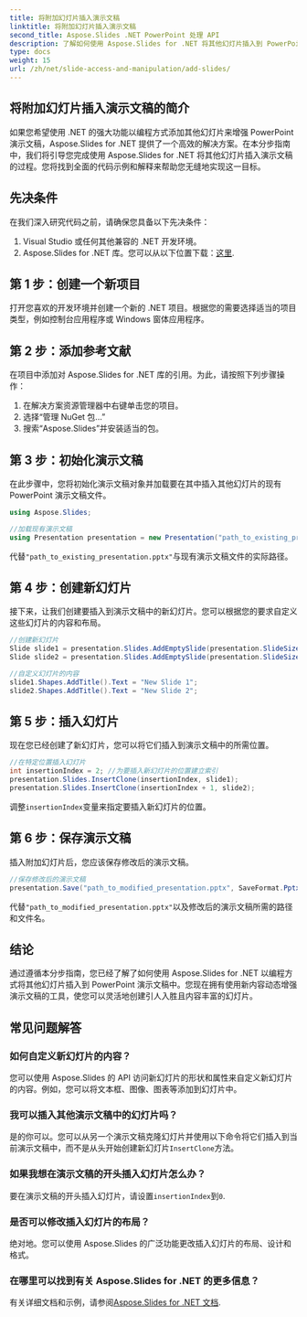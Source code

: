 ```yaml
---
title: 将附加幻灯片插入演示文稿
linktitle: 将附加幻灯片插入演示文稿
second_title: Aspose.Slides .NET PowerPoint 处理 API
description: 了解如何使用 Aspose.Slides for .NET 将其他幻灯片插入到 PowerPoint 演示文稿中。本分步指南提供了源代码示例和详细说明，可帮助您无缝增强演示文稿。包括可定制的内容、插入提示和常见问题解答。
type: docs
weight: 15
url: /zh/net/slide-access-and-manipulation/add-slides/
---
```


## 将附加幻灯片插入演示文稿的简介

如果您希望使用 .NET 的强大功能以编程方式添加其他幻灯片来增强 PowerPoint 演示文稿，Aspose.Slides for .NET 提供了一个高效的解决方案。在本分步指南中，我们将引导您完成使用 Aspose.Slides for .NET 将其他幻灯片插入演示文稿的过程。您将找到全面的代码示例和解释来帮助您无缝地实现这一目标。

## 先决条件

在我们深入研究代码之前，请确保您具备以下先决条件：

1. Visual Studio 或任何其他兼容的 .NET 开发环境。
2.  Aspose.Slides for .NET 库。您可以从以下位置下载：[这里](https://releases.aspose.com/slides/net/).

## 第 1 步：创建一个新项目

打开您喜欢的开发环境并创建一个新的 .NET 项目。根据您的需要选择适当的项目类型，例如控制台应用程序或 Windows 窗体应用程序。

## 第 2 步：添加参考文献

在项目中添加对 Aspose.Slides for .NET 库的引用。为此，请按照下列步骤操作：

1. 在解决方案资源管理器中右键单击您的项目。
2. 选择“管理 NuGet 包...”
3. 搜索“Aspose.Slides”并安装适当的包。

## 第 3 步：初始化演示文稿

在此步骤中，您将初始化演示文稿对象并加载要在其中插入其他幻灯片的现有 PowerPoint 演示文稿文件。

```csharp
using Aspose.Slides;

//加载现有演示文稿
using Presentation presentation = new Presentation("path_to_existing_presentation.pptx");
```

代替`"path_to_existing_presentation.pptx"`与现有演示文稿文件的实际路径。

## 第 4 步：创建新幻灯片

接下来，让我们创建要插入到演示文稿中的新幻灯片。您可以根据您的要求自定义这些幻灯片的内容和布局。

```csharp
//创建新幻灯片
Slide slide1 = presentation.Slides.AddEmptySlide(presentation.SlideSize);
Slide slide2 = presentation.Slides.AddEmptySlide(presentation.SlideSize);

//自定义幻灯片的内容
slide1.Shapes.AddTitle().Text = "New Slide 1";
slide2.Shapes.AddTitle().Text = "New Slide 2";
```

## 第 5 步：插入幻灯片

现在您已经创建了新幻灯片，您可以将它们插入到演示文稿中的所需位置。

```csharp
//在特定位置插入幻灯片
int insertionIndex = 2; //为要插入新幻灯片的位置建立索引
presentation.Slides.InsertClone(insertionIndex, slide1);
presentation.Slides.InsertClone(insertionIndex + 1, slide2);
```

调整`insertionIndex`变量来指定要插入新幻灯片的位置。

## 第 6 步：保存演示文稿

插入附加幻灯片后，您应该保存修改后的演示文稿。

```csharp
//保存修改后的演示文稿
presentation.Save("path_to_modified_presentation.pptx", SaveFormat.Pptx);
```

代替`"path_to_modified_presentation.pptx"`以及修改后的演示文稿所需的路径和文件名。

## 结论

通过遵循本分步指南，您已经了解了如何使用 Aspose.Slides for .NET 以编程方式将其他幻灯片插入到 PowerPoint 演示文稿中。您现在拥有使用新内容动态增强演示文稿的工具，使您可以灵活地创建引人入胜且内容丰富的幻灯片。

## 常见问题解答

### 如何自定义新幻灯片的内容？

您可以使用 Aspose.Slides 的 API 访问新幻灯片的形状和属性来自定义新幻灯片的内容。例如，您可以将文本框、图像、图表等添加到幻灯片中。

### 我可以插入其他演示文稿中的幻灯片吗？

是的你可以。您可以从另一个演示文稿克隆幻灯片并使用以下命令将它们插入到当前演示文稿中，而不是从头开始创建新幻灯片`InsertClone`方法。

### 如果我想在演示文稿的开头插入幻灯片怎么办？

要在演示文稿的开头插入幻灯片，请设置`insertionIndex`到`0`.

### 是否可以修改插入幻灯片的布局？

绝对地。您可以使用 Aspose.Slides 的广泛功能更改插入幻灯片的布局、设计和格式。

### 在哪里可以找到有关 Aspose.Slides for .NET 的更多信息？

有关详细文档和示例，请参阅[Aspose.Slides for .NET 文档](https://reference.aspose.com/slides/net/).
